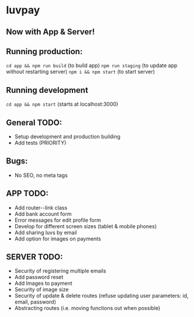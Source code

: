 # luvpay

## Now with App & Server!

## Running production:

`cd app && npm run build` (to build app)
`npm run staging` (to update app without restarting server)
`npm i && npm start` (to start server)

## Running development

`cd app && npm start` (starts at localhost:3000)

## General TODO:

* Setup development and production building
* Add tests (PRIORITY)

## Bugs:

* No SEO, no meta tags

## APP TODO:

* Add router--link class
* Add bank account form
* Error messages for edit profile form
* Develop for different screen sizes (tablet & mobile phones)
* Add sharing luvs by email
* Add option for images on payments

## SERVER TODO:

* Security of registering multiple emails
* Add password reset
* Add Images to payment
* Security of image size
* Security of update & delete routes (refuse updating user parameters: id, email, password)
* Abstracting routes (i.e. moving functions out when possible)
